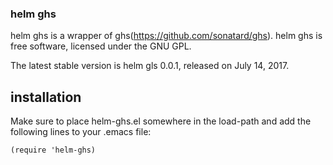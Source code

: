### helm ghs

helm ghs is a wrapper of ghs(https://github.com/sonatard/ghs).
helm ghs is free software, licensed under the GNU GPL.

The latest stable version is helm gls 0.0.1, released on July 14, 2017.

## installation
Make sure to place helm-ghs.el somewhere in the load-path and add the following lines to your .emacs file:

```
(require 'helm-ghs)
```
